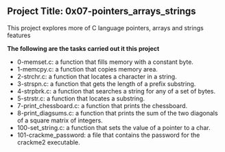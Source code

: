 ## Project Title: 0x07-pointers_arrays_strings
This project explores more of C language pointers, arrays and strings features

**The following are the tasks carried out it this project**

* 0-memset.c: a function that fills memory with a constant byte.
* 1-memcpy.c: a function that copies memory area.
* 2-strchr.c: a function that locates a character in a string.
* 3-strspn.c: a function that gets the length of a prefix substring.
* 4-strpbrk.c: a function that searches a string for any of a set of bytes.
* 5-strstr.c: a function that locates a substring.
* 7-print_chessboard.c: a function that prints the chessboard.
* 8-print_diagsums.c: a function that prints the sum of the two diagonals of a square matrix of integers.
* 100-set_string.c: a function that sets the value of a pointer to a char.
* 101-crackme_password: a file that contains the password for the crackme2 executable.

